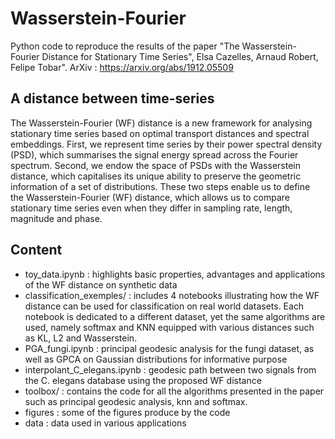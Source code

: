 # Wasserstein-Fourier

Python code to reproduce the results of the paper "The Wasserstein-Fourier Distance for Stationary Time Series", Elsa Cazelles, Arnaud Robert, Felipe Tobar".
ArXiv : https://arxiv.org/abs/1912.05509

## A distance between time-series

The Wasserstein-Fourier (WF) distance is a new framework for analysing stationary time series based on optimal transport distances and spectral embeddings. 
First, we represent time series by their power spectral density (PSD), which summarises the signal energy spread across the Fourier spectrum. 
Second, we endow the space of PSDs with the Wasserstein distance, which capitalises its unique ability to preserve the geometric information of a set of distributions. 
These two steps enable us to define the Wasserstein-Fourier (WF) distance, which allows us to compare stationary time series even when they differ in sampling rate, length, magnitude and phase.


## Content

* toy_data.ipynb              : highlights basic properties, advantages and applications of the WF distance on synthetic data
* classification_exemples/    : includes 4 notebooks illustrating how the WF distance can be used for classification on real world datasets. Each notebook is dedicated to a different dataset, yet the same algorithms are used, namely softmax and KNN equipped with various distances such as KL, L2 and Wasserstein. 
* PGA_fungi.ipynb             : principal geodesic analysis for the fungi dataset, as well as GPCA on Gaussian distributions for informative purpose
* interpolant_C_elegans.ipynb : geodesic path between two signals from the C. elegans database using the proposed WF distance
* toolbox/                    : contains the code for all the algorithms presented in the paper such as principal geodesic analysis, knn and softmax.
* figures                     : some of the figures produce by the code
* data                        : data used in various applications
